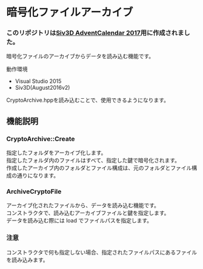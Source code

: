 # 暗号化ファイルアーカイブ
### このリポジトリは[Siv3D AdventCalendar 2017](https://qiita.com/advent-calendar/2017/siv3d)用に作成されました。


暗号化ファイルのアーカイブからデータを読み込む機能です。

動作環境
- Visual Studio 2015
- Siv3D(August2016v2)

CryptoArchive.hppを読み込むことで、使用できるようになります。

## 機能説明
### CryptoArchive::Create
指定したフォルダをアーカイブ化します。  
指定したフォルダ内のファイルはすべて、指定した鍵で暗号化されます。  
作成したアーカイブ内のフォルダとファイル構成は、元のフォルダとファイル構成の通りになります。  

### ArchiveCryptoFile
アーカイブ化されたファイルから、データを読み込む機能です。  
コンストラクタで、読み込むアーカイブファイルと鍵を指定します。  
データを読み込む際には load でファイルパスを指定します。  

### 注意
コンストラクタで何も指定しない場合、指定されたファイルパスにあるファイルを読み込みます。  
